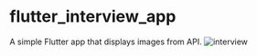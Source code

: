 # flutter_interview_app

A simple Flutter app that displays images from API.
![interview](https://github.com/Raffysul/flutter_interview_app/assets/72406927/f0f17b41-0e23-4fb4-a6de-f1c325e5571f)
